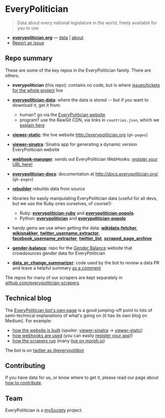 # EveryPolitician

> Data about every national legislature in the world, freely available for you to use

- **[everypolitician.org](http://everypolitician.org)** —  [data](http://everypolitician.org/countries.html) | [about](http://docs.everypolitician.org/)
- [Report an issue](https://github.com/everypolitician/everypolitician/issues)

## Repo summary

These are some of the key repos in the EveryPolitician family. There are others.

- **everypolitician** (this repo): contains no code, but is where [issues/tickets for the whole project](https://github.com/everypolitician/everypolitician/issues) live

- **[everypolitician-data](https://github.com/everypolitician/everypolitician-data)**: where the data is stored -- but if you want to download it, get it from:
  - human? go via the [EveryPolitician website](http://everypolitician.org)
  - program? use the RawGit CDN, via links in `countries.json`, which we [explain here](http://docs.everypolitician.org/repo_structure.html)

- **[viewer-static](https://github.com/everypolitician/viewer-static)**: the live website http://everypolitician.org (`gh-pages`)

- **[viewer-sinatra](https://github.com/everypolitician/viewer-sinatra)**: Sinatra app for generating a dynamic version EveryPolitician website

- **[webhook-manager](https://github.com/everypolitician/webhook-manager)**: sends out EveryPolitician WebHooks: [register your URL here!](https://everypolitician-app-manager.herokuapp.com/)

- **[everypolitician-docs](https://github.com/everypolitician/everypolitician-docs)**: documentation at http://docs.everypolitician.org/ (`gh-pages`)

* **[rebuilder](https://github.com/everypolitician/rebuilder)** rebuilds data from source

- libraries for easily manipulating EveryPolitician data (useful for all devs, but we use the Ruby ones ourselves, of course!):
  - Ruby:
    **[everypolitician-ruby](https://github.com/everypolitician/everypolitician-ruby)**
    and **[everypolitician-popolo](https://github.com/everypolitician/everypolitician-popolo)**.
  - Python: **[everypolitician](https://pypi.python.org/pypi/everypolitician)**
    and **[everypolitician-popolo](https://pypi.python.org/pypi/everypolitician-popolo)**
- handy gems we use when getting the data:
  **[wikidata-fetcher](https://github.com/everypolitician/wikidata-fetcher)**,
  **[wikisnakker](https://github.com/everypolitician/wikisnakker])**,
  **[twitter_username_extractor](https://github.com/everypolitician/twitter_username_extractor])**,
  **[facebook_username_extractor](https://github.com/everypolitician/facebook_username_extractor)**,
  **[twitter_list](https://github.com/everypolitician/twitter_list)**,
  **[scraped_page_archive](https://github.com/everypolitician/scraped_page_archive)**
  
- **[gender-balance](https://github.com/everypolitician/gender-balance)**:
  repo for the [Gender Balance](http://www.gender-balance.org/) website that crowdsources gender data for EveryPolitician

- **[data_pr_change_summarizer](https://github.com/everypolitician/data_pr_change_summarizer)**:
  code used by the bot to review a data PR and leave a helpful summary [as a comment](https://medium.com/@everypolitician/i-m-a-bot-who-comments-d1d93b6cab63)

The repos for many of our scrapers are kept separately in [github.com/everypolitician-scrapers](https://github.com/everypolitician-scrapers).

## Technical blog

The [EveryPolitician bot's own page](http://docs.everypolitician.org/bot.html)
is a good jumping-off point to lots of semi-technical explanations of what's
going on (it has its own blog on Medium). For example:

* [how the website is built](https://medium.com/@everypolitician/how-i-build-the-everypolitician-website-6fd581867d10) (spoiler: [viewer-sinatra](https://github.com/everypolitician/viewer-sinatra) &rarr; [viewer-static](https://github.com/everypolitician/viewer-static))
* [how webhooks are used](https://medium.com/@everypolitician/i-webhooks-pass-it-on-703e35e9ee93) (you can easily [register your app](https://everypolitician-app-manager.herokuapp.com/)!)
* [how the scrapers run](https://medium.com/@everypolitician/getting-busy-with-scraper-data-957a2ddd9963) (many [live on morph.io](https://morph.io/everypolitician-scrapers))

The bot is on [twitter as @everypolitbot](https://twitter.com/everypolitbot)

## Contributing

If you have data for us, or know where to get it, please read our page about
[how to contribute](http://docs.everypolitician.org/contribute.html).

## Team

EveryPolitician is a [mySociety](https://www.mysociety.org) project.
